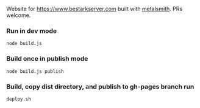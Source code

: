 Website for https://www.bestarkserver.com built with [metalsmith](https://github.com/metalsmith/metalsmith). PRs welcome.

### Run in dev mode
```
node build.js
```
### Build once in publish mode
```
node build.js publish
```
### Build, copy dist directory, and publish to gh-pages branch run 
```
deploy.sh
```

